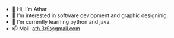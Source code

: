 - 👋 Hi, I’m Athar
- 👀 I’m interested in software devlopment and graphic designinig.
- 🌱 I’m currently learning python and java.
- 📫 Mail: ath.3r9@gmail.com
